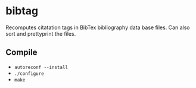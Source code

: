 # bibtag
Recomputes citatation tags in BibTex bibliography data base files. Can also sort and prettyprint the files.

## Compile

 * ```autoreconf --install```
 * ```./configure```
 * ```make```